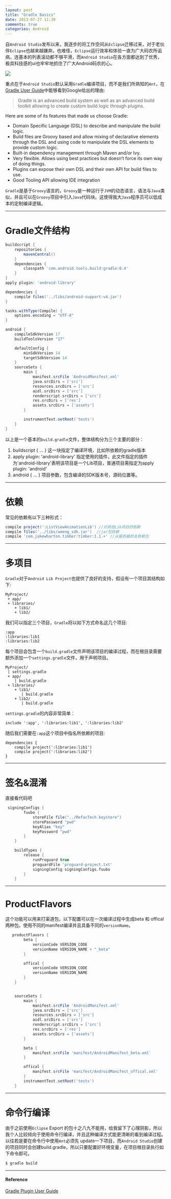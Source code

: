 ```yaml
---
layout: post
title: "Gradle Basics"
date: 2013-07-27 11:39
comments: true
categories: Android
---
```

自`Android Studio`发布以来，我逐步的将工作空间从`Eclipse`迁移过来，对于老伙伴`Eclipse`也越来越嫌弃。也难怪，`Eclipse`运行效率和体验一直为广大码农所诟病，连基本的列表滚动都不够平滑，而`Android Studio`在各方面都达到了优秀，极具科技感的ui也牢牢地抓住了广大Android码农的心。

![](/media/2013-07-27-gradle-basics/android-studio.png)

<!--more-->
重点在于`Android Studio`默认采用`Gradle`编译项目，而不是我们所熟知的`Ant`，在[Gradle User Guide](http://tools.android.com/tech-docs/new-build-system/user-guide)中能够看到Google给出的理由:
>Gradle is an advanced build system as well as an advanced build toolkit allowing to create custom build logic through plugins.
>
Here are some of its features that made us choose Gradle:
>
* Domain Specific Language (DSL) to describe and manipulate the build logic.
* Build files are Groovy based and allow mixing of declarative elements through the DSL and using code to manipulate the DSL elements to provide custom logic.
* Built-in dependency management through Maven and/or Ivy.
* Very flexible. Allows using best practices but doesn’t force its own way of doing things.
* Plugins can expose their own DSL and their own API for build files to use.
* Good Tooling API allowing IDE integration

`Gradle`是基于`Groovy`语言的，`Groovy`是一种运行于`JVM`的动态语言，语法与`Java`类似，并且可以在`Groovy`项目中引入`Java`代码块。这使得我大`Java`程序员可以低成本的定制编译逻辑。

---
Gradle文件结构
===
``` groovy 
buildscript {
    repositories {
        mavenCentral()
    }
    dependencies {
        classpath 'com.android.tools.build:gradle:0.4'
    }
}
apply plugin: 'android-library'

dependencies {
    compile files('../libs/android-support-v4.jar')
}

tasks.withType(Compile) {
    options.encoding = "UTF-8"
}

android {
    compileSdkVersion 17
    buildToolsVersion "17"

    defaultConfig {
        minSdkVersion 14
        targetSdkVersion 14
    }
    sourceSets {
        main {
            manifest.srcFile 'AndroidManifest.xml'
            java.srcDirs = ['src']
            resources.srcDirs = ['src']
            aidl.srcDirs = ['src']
            renderscript.srcDirs = ['src']
            res.srcDirs = ['res']
            assets.srcDirs = ['assets']
        }

        instrumentTest.setRoot('tests')
    }
}
```

以上是一个基本的`build.gradle`文件，整体结构分为三个主要的部分：
1. buildscript { ... } 这一块指定了编译环境，比如所依赖的gradle版本
2. apply plugin: 'android-library' 指定使用的插件，此文件指定的插件为'android-library'表明该项目是一个Lib项目，普通项目需指定为apply plugin: 'android'
3. android { ... } 项目参数，包含编译的SDK版本号，源码位置等。

---
依赖
===
常见的依赖有以下三种形式：
``` groovy
compile project(':ListViewAnimationLib') //对其他Lib项目的依赖
compile files('../libs/umeng_sdk.jar')  //jar包依赖
compile 'com.jakewharton.timber:timber:1.1.+' //从服务器抓去依赖包
```

---
多项目
===
`Gradle`对于`Android Lib Project`也提供了良好的支持，假设有一个项目其结构如下:

```
MyProject/
 + app/
 + libraries/
    + lib1/
    + lib2/
```
我们可以指定三个项目，`Gradle`将以如下方式命名这几个项目:
```
:app
:libraries:lib1
:libraries:lib2
```
每个项目会包含一个`build.gradle`文件声明该项目的编译过程，而在根目录需要额外添加一个`settings.gradle`文件，用于声明项目。
```
MyProject/
 | settings.gradle
 + app/
    | build.gradle
 + libraries/
    + lib1/
       | build.gradle
    + lib2/
       | build.gradle

```

`settings.gradle`的内容非常简单：
```
include ':app', ':libraries:lib1', ':libraries:lib2'
```

随后我们需要在`:app`这个项目中指名所依赖的项目:
```
dependencies {
    compile project(':libraries:lib1')
    compile project(':libraries:lib2')
}
```
---
签名&混淆
===
直接看代码吧
``` groovy
 signingConfigs {
        fuubo {
            storeFile file("../RefacTech.keystore")
            storePassword "pwd"
            keyAlias "key"
            keyPassword "pwd"
        }
    }

    buildTypes {
        release {
            runProguard true
            proguardFile 'proguard-project.txt'
            signingConfig signingConfigs.fuubo
        }
    }
```

---
ProductFlavors
===
这个功能可以用来打渠道包，以下配置可以在一次编译过程中生成beta 和 offical两种包，使用不同的manifest编译并且具备不同的`versionName`。
``` groovy
   productFlavors {
        beta {
            versionCode VERSION_CODE
            versionName VERSION_NAME + "_beta"
        }

        offical {
            versionCode VERSION_CODE
            versionName VERSION_NAME
        }
    }


    sourceSets {
        main {
            manifest.srcFile 'AndroidManifest.xml'
            java.srcDirs = ['src']
            resources.srcDirs = ['src']
            aidl.srcDirs = ['src']
            renderscript.srcDirs = ['src']
            res.srcDirs = ['res']
            assets.srcDirs = ['assets']
        }

        beta {
            manifest.srcFile 'manifest/AndroidManifest_beta.xml'
        }

        offical {
            manifest.srcFile 'manifest/AndroidManifest_offical.xml'
        }
        instrumentTest.setRoot('tests')
    }
```

---
命令行编译
===
由于之前使用`Eclipse` Export 的包十之八九不能用，给我留下了心理阴影，所以我个人比较倾向于使用命令行编译，并且这种编译方式能更清晰的看到编译过程。以往若是要在命令行中使用`Ant`必须先 update一下项目，而`Android Studio`创建的项目同时会创建build.gradle，所以只要配置好环境变量，在项目根目录执行如下命令即可。
``` bash
$ gradle build
```

---
#### Reference
[Gradle Plugin User Guide](http://tools.android.com/tech-docs/new-build-system/user-guide)


